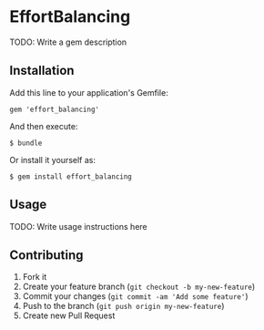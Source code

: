 # EffortBalancing

TODO: Write a gem description

## Installation

Add this line to your application's Gemfile:

    gem 'effort_balancing'

And then execute:

    $ bundle

Or install it yourself as:

    $ gem install effort_balancing

## Usage

TODO: Write usage instructions here

## Contributing

1. Fork it
2. Create your feature branch (`git checkout -b my-new-feature`)
3. Commit your changes (`git commit -am 'Add some feature'`)
4. Push to the branch (`git push origin my-new-feature`)
5. Create new Pull Request
